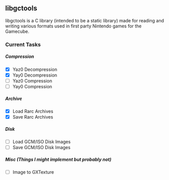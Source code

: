 ## libgctools
libgctools is a C library (intended to be a static library) made for reading and writing various formats used in first party Nintendo games for the Gamecube.

### Current Tasks
##### Compression

- [x] Yaz0 Decompression
- [x] Yay0 Decompression
- [ ] Yaz0 Compression
- [ ] Yay0 Compression

##### Archive
- [x] Load Rarc Archives
- [x] Save Rarc Archives

##### Disk
- [ ] Load GCM/ISO Disk Images
- [ ] Save GCM/ISO Disk Images

##### Misc (Things I might implement but probably not)
- [ ] Image to GXTexture
